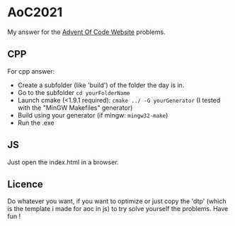 # AoC2021

My answer for the [Advent Of Code Website](www.adventofcode.com/2021) problems.

## CPP

For cpp answer: 
- Create a subfolder (like 'build') of the folder the day is in.
- Go to the subfolder `cd yourFolderName`
- Launch cmake (<1.9.1 required): `cmake ../ -G yourGenerator`
(I tested with the "MinGW Makefiles" generator)
- Build using your generator (if mingw: `mingw32-make`)
- Run the .exe

## JS

Just open the index.html in a browser.

## Licence

Do whatever you want, if you want to optimize or just copy the 'dtp' (which is the template i made for aoc in js) to try solve yourself the problems.
Have fun ! 

